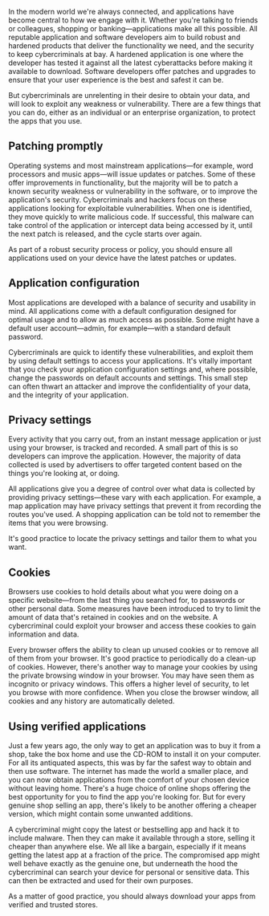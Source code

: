 In the modern world we're always connected, and applications have become central to how we engage with it. Whether you're talking to friends or colleagues, shopping or banking—applications make all this possible. All reputable application and software developers aim to build robust and hardened products that deliver the functionality we need, and the security to keep cybercriminals at bay. A hardened application is one where the developer has tested it against all the latest cyberattacks before making it available to download. Software developers offer patches and upgrades to ensure that your user experience is the best and safest it can be.

But cybercriminals are unrelenting in their desire to obtain your data, and will look to exploit any weakness or vulnerability. There are a few things that you can do, either as an individual or an enterprise organization, to protect the apps that you use.

## Patching promptly

Operating systems and most mainstream applications—for example, word processors and music apps—will issue updates or patches. Some of these offer improvements in functionality, but the majority will be to patch a known security weakness or vulnerability in the software, or to improve the application's security. Cybercriminals and hackers focus on these applications looking for exploitable vulnerabilities. When one is identified, they move quickly to write malicious code. If successful, this malware can take control of the application or intercept data being accessed by it, until the next patch is released, and the cycle starts over again.

As part of a robust security process or policy, you should ensure all applications used on your device have the latest patches or updates.

## Application configuration

Most applications are developed with a balance of security and usability in mind. All applications come with a default configuration designed for optimal usage and to allow as much access as possible. Some might have a default user account—admin, for example—with a standard default password.

Cybercriminals are quick to identify these vulnerabilities, and exploit them by using default settings to access your applications. It's vitally important that you check your application configuration settings and, where possible, change the passwords on default accounts and settings. This small step can often thwart an attacker and improve the confidentiality of your data, and the integrity of your application.

## Privacy settings

Every activity that you carry out, from an instant message application or just using your browser, is tracked and recorded. A small part of this is so developers can improve the application. However, the majority of data collected is used by advertisers to offer targeted content based on the things you're looking at, or doing.

All applications give you a degree of control over what data is collected by providing privacy settings—these vary with each application. For example, a map application may have privacy settings that prevent it from recording the routes you've used. A shopping application can be told not to remember the items that you were browsing.

It's good practice to locate the privacy settings and tailor them to what you want.

## Cookies

Browsers use cookies to hold details about what you were doing on a specific website—from the last thing you searched for, to passwords or other personal data. Some measures have been introduced to try to limit the amount of data that's retained in cookies and on the website. A cybercriminal could exploit your browser and access these cookies to gain information and data.

Every browser offers the ability to clean up unused cookies or to remove all of them from your browser. It's good practice to periodically do a clean-up of cookies. However, there's another way to manage your cookies by using the private browsing window in your browser. You may have seen them as incognito or privacy windows. This offers a higher level of security, to let you browse with more confidence. When you close the browser window, all cookies and any history are automatically deleted.

## Using verified applications

Just a few years ago, the only way to get an application was to buy it from a shop, take the box home and use the CD-ROM to install it on your computer. For all its antiquated aspects, this was by far the safest way to obtain and then use software. The internet has made the world a smaller place, and you can now obtain applications from the comfort of your chosen device without leaving home. There's a huge choice of online shops offering the best opportunity for you to find the app you're looking for. But for every genuine shop selling an app, there's likely to be another offering a cheaper version, which might contain some unwanted additions.

A cybercriminal might copy the latest or bestselling app and hack it to include malware. Then they can make it available through a store, selling it cheaper than anywhere else. We all like a bargain, especially if it means getting the latest app at a fraction of the price. The compromised app might well behave exactly as the genuine one, but underneath the hood the cybercriminal can search your device for personal or sensitive data. This  can then be extracted and used for their own purposes.

As a matter of good practice, you should always download your apps from verified and trusted stores.
